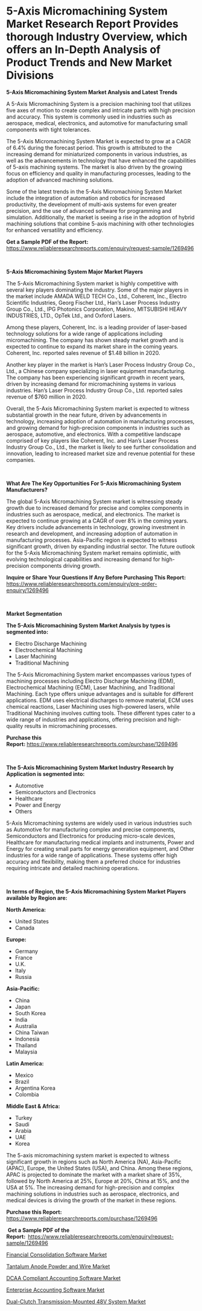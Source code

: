 <p><h1>5-Axis Micromachining System Market Research Report Provides thorough Industry Overview, which offers an In-Depth Analysis of Product Trends and New Market Divisions</h1></p><p><strong>5-Axis Micromachining System Market Analysis and Latest Trends</strong></p>
<p><p>A 5-Axis Micromachining System is a precision machining tool that utilizes five axes of motion to create complex and intricate parts with high precision and accuracy. This system is commonly used in industries such as aerospace, medical, electronics, and automotive for manufacturing small components with tight tolerances.</p><p>The 5-Axis Micromachining System Market is expected to grow at a CAGR of 6.4% during the forecast period. This growth is attributed to the increasing demand for miniaturized components in various industries, as well as the advancements in technology that have enhanced the capabilities of 5-axis machining systems. The market is also driven by the growing focus on efficiency and quality in manufacturing processes, leading to the adoption of advanced machining solutions.</p><p>Some of the latest trends in the 5-Axis Micromachining System Market include the integration of automation and robotics for increased productivity, the development of multi-axis systems for even greater precision, and the use of advanced software for programming and simulation. Additionally, the market is seeing a rise in the adoption of hybrid machining solutions that combine 5-axis machining with other technologies for enhanced versatility and efficiency.</p></p>
<p><strong>Get a Sample PDF of the Report:&nbsp;</strong> <a href="https://www.reliableresearchreports.com/enquiry/request-sample/1269496">https://www.reliableresearchreports.com/enquiry/request-sample/1269496</a></p>
<p>&nbsp;</p>
<p><strong>5-Axis Micromachining System Major Market Players</strong></p>
<p><p>The 5-Axis Micromachining System market is highly competitive with several key players dominating the industry. Some of the major players in the market include AMADA WELD TECH Co., Ltd., Coherent, Inc., Electro Scientific Industries, Georg Fischer Ltd., Han’s Laser Process Industry Group Co., Ltd., IPG Photonics Corporation, Makino, MITSUBISHI HEAVY INDUSTRIES, LTD., OpTek Ltd., and Oxford Lasers.</p><p>Among these players, Coherent, Inc. is a leading provider of laser-based technology solutions for a wide range of applications including micromachining. The company has shown steady market growth and is expected to continue to expand its market share in the coming years. Coherent, Inc. reported sales revenue of $1.48 billion in 2020.</p><p>Another key player in the market is Han’s Laser Process Industry Group Co., Ltd., a Chinese company specializing in laser equipment manufacturing. The company has been experiencing significant growth in recent years, driven by increasing demand for micromachining systems in various industries. Han’s Laser Process Industry Group Co., Ltd. reported sales revenue of $760 million in 2020.</p><p>Overall, the 5-Axis Micromachining System market is expected to witness substantial growth in the near future, driven by advancements in technology, increasing adoption of automation in manufacturing processes, and growing demand for high-precision components in industries such as aerospace, automotive, and electronics. With a competitive landscape comprised of key players like Coherent, Inc. and Han’s Laser Process Industry Group Co., Ltd., the market is likely to see further consolidation and innovation, leading to increased market size and revenue potential for these companies.</p></p>
<p>&nbsp;</p>
<p><strong>What Are The Key Opportunities For 5-Axis Micromachining System Manufacturers?</strong></p>
<p><p>The global 5-Axis Micromachining System market is witnessing steady growth due to increased demand for precise and complex components in industries such as aerospace, medical, and electronics. The market is expected to continue growing at a CAGR of over 8% in the coming years. Key drivers include advancements in technology, growing investment in research and development, and increasing adoption of automation in manufacturing processes. Asia-Pacific region is expected to witness significant growth, driven by expanding industrial sector. The future outlook for the 5-Axis Micromachining System market remains optimistic, with evolving technological capabilities and increasing demand for high-precision components driving growth.</p></p>
<p><strong>Inquire or Share Your Questions If Any Before Purchasing This Report:</strong> <a href="https://www.reliableresearchreports.com/enquiry/pre-order-enquiry/1269496">https://www.reliableresearchreports.com/enquiry/pre-order-enquiry/1269496</a></p>
<p>&nbsp;</p>
<p><strong>Market Segmentation</strong></p>
<p><strong>The 5-Axis Micromachining System Market Analysis by types is segmented into:</strong></p>
<p><ul><li>Electro Discharge Machining</li><li>Electrochemical Machining</li><li>Laser Machining</li><li>Traditional Machining</li></ul></p>
<p><p>The 5-Axis Micromachining System market encompasses various types of machining processes including Electro Discharge Machining (EDM), Electrochemical Machining (ECM), Laser Machining, and Traditional Machining. Each type offers unique advantages and is suitable for different applications. EDM uses electrical discharges to remove material, ECM uses chemical reactions, Laser Machining uses high-powered lasers, while Traditional Machining involves cutting tools. These different types cater to a wide range of industries and applications, offering precision and high-quality results in micromachining processes.</p></p>
<p><strong>Purchase this Report:&nbsp;</strong><a href="https://www.reliableresearchreports.com/purchase/1269496">https://www.reliableresearchreports.com/purchase/1269496</a></p>
<p>&nbsp;</p>
<p><strong>The 5-Axis Micromachining System Market Industry Research by Application is segmented into:</strong></p>
<p><ul><li>Automotive</li><li>Semiconductors and Electronics</li><li>Healthcare</li><li>Power and Energy</li><li>Others</li></ul></p>
<p><p>5-Axis Micromachining systems are widely used in various industries such as Automotive for manufacturing complex and precise components, Semiconductors and Electronics for producing micro-scale devices, Healthcare for manufacturing medical implants and instruments, Power and Energy for creating small parts for energy generation equipment, and Other industries for a wide range of applications. These systems offer high accuracy and flexibility, making them a preferred choice for industries requiring intricate and detailed machining operations.</p></p>
<p>&nbsp;</p>
<p><strong>In terms of Region, the 5-Axis Micromachining System Market Players available by Region are:</strong></p>
<p>
    <p> <strong> North America: </strong>
        <ul>
            <li>United States</li>
            <li>Canada</li>
        </ul>
        </p> 
    <p> <strong> Europe: </strong>
        <ul>
            <li>Germany</li>
            <li>France</li>
            <li>U.K.</li>
            <li>Italy</li>
            <li>Russia</li>
        </ul>
        </p> 
    <p> <strong> Asia-Pacific: </strong>
        <ul>
            <li>China</li>
            <li>Japan</li>
            <li>South Korea</li>
            <li>India</li>
            <li>Australia</li>
            <li>China Taiwan</li>
            <li>Indonesia</li>
            <li>Thailand</li>
            <li>Malaysia</li>
        </ul>
        </p> 
    <p> <strong> Latin America: </strong>
        <ul>
            <li>Mexico</li>
            <li>Brazil</li>
            <li>Argentina Korea</li>
            <li>Colombia</li>
        </ul>
        </p> 
    <p> <strong> Middle East & Africa: </strong>
        <ul>
            <li>Turkey</li>
            <li>Saudi</li>
            <li>Arabia</li>
            <li>UAE</li>
            <li>Korea</li>
        </ul>
    </p>
    </p>
<p><p>The 5-axis micromachining system market is expected to witness significant growth in regions such as North America (NA), Asia-Pacific (APAC), Europe, the United States (USA), and China. Among these regions, APAC is projected to dominate the market with a market share of 35%, followed by North America at 25%, Europe at 20%, China at 15%, and the USA at 5%. The increasing demand for high-precision and complex machining solutions in industries such as aerospace, electronics, and medical devices is driving the growth of the market in these regions.</p></p>
<p><strong>Purchase this Report: </strong><a href="https://www.reliableresearchreports.com/purchase/1269496">https://www.reliableresearchreports.com/purchase/1269496</a></p>
<p>&nbsp;<strong>Get a Sample PDF of the Report:&nbsp;&nbsp;</strong><a href="https://www.reliableresearchreports.com/enquiry/request-sample/1269496">https://www.reliableresearchreports.com/enquiry/request-sample/1269496</a></p>
<p><strong></strong></p>
<p><p><a href="https://medium.com/@rowannolan544/analyzing-financial-consolidation-software-market-global-industry-perspective-and-forecast-2024-6cddab009e52">Financial Consolidation Software Market</a></p><p><a href="https://github.com/bobicer/Market-Research-Report-List-2/blob/main/tantalum-anode-powder-and-wire-market.md">Tantalum Anode Powder and Wire Market</a></p><p><a href="https://medium.com/@rowannolan544/dcaa-compliant-accounting-software-market-furnishes-information-on-market-share-market-trends-and-32c771f9dcdf">DCAA Compliant Accounting Software Market</a></p><p><a href="https://medium.com/@rowannolan544/enterprise-accounting-software-market-trends-forecast-and-competitive-analysis-to-2031-ecab4ea45f5f">Enterprise Accounting Software Market</a></p><p><a href="https://github.com/timeliteaut/Market-Research-Report-List-1/blob/main/dual-clutch-transmission-mounted-48v-system-market.md">Dual-Clutch Transmission-Mounted 48V System Market</a></p></p>